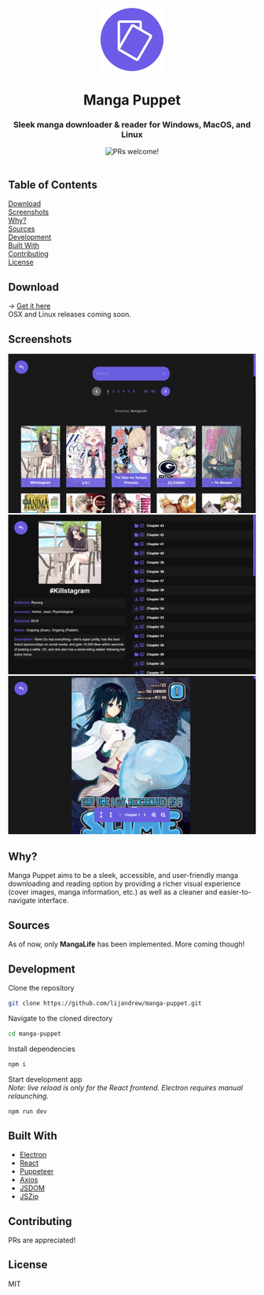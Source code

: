 <div align="center">
  <img width="128px" src="electron/logo.png">
  <p></p>
  <h1><b>Manga Puppet</b></h1>
  <h3>Sleek manga downloader & reader for Windows, MacOS, and Linux</h3>
  <p></p>
  <a>
    <img src="https://img.shields.io/badge/PRs-welcome-brightgreen.svg" alt="PRs welcome!" />
  </a>
  <br />
</div>
<br />

## **Table of Contents**

[Download](#download)  
[Screenshots](#screenshots)  
[Why?](#why)  
[Sources](#sources)  
[Development](#development)  
[Built With](#built-with)  
[Contributing](#contributing)  
[License](#license)

## **Download**

&rarr; [Get it here](https://github.com/lijandrew/manga-puppet/releases)  
OSX and Linux releases coming soon.

## **Screenshots**

![Manga view screenshot](screenshots/mangas.png)
![Chapters view screenshot](screenshots/chapters.png)
![Reader screenshot](screenshots/reader.png)

## **Why?**

Manga Puppet aims to be a sleek, accessible, and user-friendly manga downloading and reading option by providing a richer visual experience (cover images, manga information, etc.) as well as a cleaner and easier-to-navigate interface.

## **Sources**

As of now, only **MangaLife** has been implemented. More coming though!

## **Development**

Clone the repository

```bash
git clone https://github.com/lijandrew/manga-puppet.git
```

Navigate to the cloned directory

```bash
cd manga-puppet
```

Install dependencies

```bash
npm i
```

Start development app  
_Note: live reload is only for the React frontend. Electron requires manual relaunching._

```bash
npm run dev
```

## **Built With**

- [Electron](https://www.electronjs.org/)
- [React](https://reactjs.org/)
- [Puppeteer](https://github.com/puppeteer/puppeteer)
- [Axios](https://axios-http.com/)
- [JSDOM](https://github.com/jsdom/jsdom)
- [JSZip](https://stuk.github.io/jszip/)

## **Contributing**

PRs are appreciated!

## **License**

MIT
